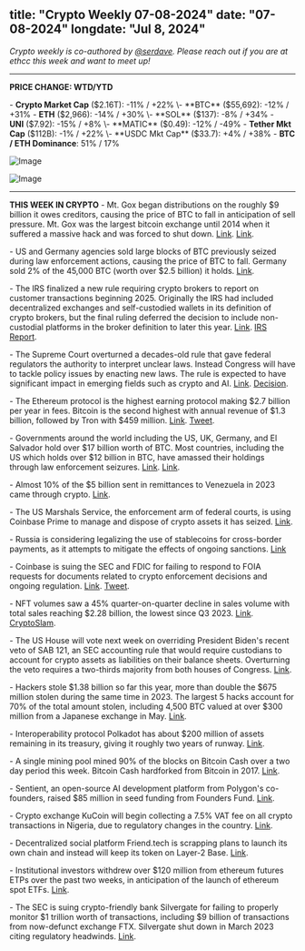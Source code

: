 title: "Crypto Weekly 07-08-2024"
date: "07-08-2024"
longdate: "Jul 8, 2024"
---


*Crypto weekly is co-authored by [@serdave](https://twitter.com/serdave_eth). Please reach out if you are at ethcc this week and want to meet up!*  

---

**PRICE CHANGE: WTD/YTD**

\- **Crypto Market Cap** ($2.16T): -11% / +22%
\- **BTC** ($55,692): -12% / +31%
\- **ETH** ($2,966): -14% / +30%
\- **SOL** ($137): -8% / +34%
\- **UNI** ($7.92): -15% / +8%
\- **MATIC** ($0.49): -12% / -49%
\- **Tether Mkt Cap** ($112B): -1% / +22%
\- **USDC Mkt Cap** ($33.7): +4% / +38%
\- **BTC / ETH Dominance**: 51% / 17%


![Image](/images/07-08-2024-1.png)

![Image](/images/07-08-2024-2.png)
  

---

**THIS WEEK IN CRYPTO**
\- Mt. Gox began distributions on the roughly $9 billion it owes creditors, causing the price of BTC to fall in anticipation of sell pressure. Mt. Gox was the largest bitcoin exchange until 2014 when it suffered a massive hack and was forced to shut down. [Link](https://www.cnbc.com/2024/07/05/crypto-market-bloodbath-as-mt-gox-bitcoin-btc-payout-approaches.html). [Link](https://www.theblock.co/post/303586/mt-gox-moves-nearly-47229-btc-ahead-of-9-billion-payout). 

\- US and Germany agencies sold large blocks of BTC previously seized during law enforcement actions, causing the price of BTC to fall. Germany sold 2% of the 45,000 BTC (worth over $2.5 billion) it holds. [Link](https://fortune.com/crypto/2024/06/27/us-germany-sold-off-bitcoins-foreign-reserves/). 

\- The IRS finalized a new rule requiring crypto brokers to report on customer transactions beginning 2025. Originally the IRS had included decentralized exchanges and self-custodied wallets in its definition of crypto brokers, but the final ruling deferred the decision to include non-custodial platforms in the broker definition to later this year. [Link](https://www.coindesk.com/policy/2024/06/28/us-treasury-issues-crypto-tax-regime-for-2025-delays-rules-for-non-custodians/). [IRS Report](https://public-inspection.federalregister.gov/2024-14004.pdf). 

\- The Supreme Court overturned a decades-old rule that gave federal regulators the authority to interpret unclear laws. Instead Congress will have to tackle policy issues by enacting new laws. The rule is expected to have significant impact in emerging fields such as crypto and AI. [Link](https://www.bloomberg.com/news/articles/2024-06-28/supreme-court-overturns-chevron-ruling-in-blow-to-agency-power). [Decision](https://www.supremecourt.gov/opinions/23pdf/22-451_7m58.pdf). 

\- The Ethereum protocol is the highest earning protocol making $2.7 billion per year in fees. Bitcoin is the second highest with annual revenue of $1.3 billion, followed by Tron with $459 million. [Link](https://unchainedcrypto.com/ethereum-earns-2-7-billion-in-fees-each-year-lookonchain/). [Tweet](https://x.com/lookonchain/status/1808411819700277746). 

\- Governments around the world including the US, UK, Germany, and El Salvador hold over $17 billion worth of BTC. Most countries, including the US which holds over $12 billion in BTC, have amassed their holdings through law enforcement seizures. [Link](https://decrypt.co/238587/17-8-billion-bitcoin-is-still-sitting-in-these-government-wallets-arkham). [Link](https://fortune.com/crypto/2024/06/27/us-germany-sold-off-bitcoins-foreign-reserves/). 

\- Almost 10% of the $5 billion sent in remittances to Venezuela in 2023 came through crypto. [Link](https://www.bloomberg.com/news/articles/2024-07-05/crypto-remittances-becomes-key-for-venezuelan-migrants-supporting-families). 

\- The US Marshals Service, the enforcement arm of federal courts, is using Coinbase Prime to manage and dispose of crypto assets it has seized. [Link]([https://www.theblock.co/post/302924/us-marshals-service-picks-coinbase-to-custody-its-assets-as-part-of-a-32-5-million-contract). 

\- Russia is considering legalizing the use of stablecoins for cross-border payments, as it attempts to mitigate the effects of ongoing sanctions. [Link]()

\- Coinbase is suing the SEC and FDIC for failing to respond to FOIA requests for documents related to crypto enforcement decisions and ongoing regulation. [Link](https://www.coindesk.com/policy/2024/06/27/coinbase-accuses-us-sec-fdic-of-improperly-blocking-document-requests/). [Tweet](https://x.com/iampaulgrewal/status/1806299309836746909). 

\- NFT volumes saw a 45% quarter-on-quarter decline in sales volume with total sales reaching $2.28 billion, the lowest since Q3 2023. [Link](https://decrypt.co/238316/draftkings-us-courts-nfts-securities). [CryptoSlam](https://www.cryptoslam.io/nftglobal?headerPeriod=30d&timeFrame=month). 

\- The US House will vote next week on overriding President Biden's recent veto of SAB 121, an SEC accounting rule that would require custodians to account for crypto assets as liabilities on their balance sheets. Overturning the veto requires a two-thirds majority from both houses of Congress. [Link](https://www.theblock.co/post/303779/us-house-to-vote-next-week-on-overriding-president-bidens-veto-of-sab-121). 

\- Hackers stole $1.38 billion so far this year, more than double the $675 million stolen during the same time in 2023. The largest 5 hacks account for 70% of the total amount stolen, including 4,500 BTC valued at over $300 million from a Japanese exchange in May. [Link](https://decrypt.co/238668/bitcoin-exchange-hack-leads-surging-crypto-stolen-2024). 

\- Interoperability protocol Polkadot has about $200 million of assets remaining in its treasury, giving it roughly two years of runway. [Link](https://unchainedcrypto.com/polkadot-expects-245-million-multi-chain-treasury-to-run-dry-in-2-years/). 

\- A single mining pool mined 90% of the blocks on Bitcoin Cash over a two day period this week. Bitcoin Cash hardforked from Bitcoin in 2017. [Link](https://theminermag.com/news/2024-07-05/bitcoin-cash-phoenix-mining-block). 

\- Sentient, an open-source AI development platform from Polygon's co-founders, raised $85 million in seed funding from Founders Fund. [Link](https://www.theblock.co/post/302983/peter-thiel-founders-fund-sentient-funding-ai-polygon). 

\- Crypto exchange KuCoin will begin collecting a 7.5% VAT fee on all crypto transactions in Nigeria, due to regulatory changes in the country. [Link](https://decrypt.co/238532/kucoin-vat-tax-nigeria-sec). 

\- Decentralized social platform Friend.tech is scrapping plans to launch its own chain and instead will keep its token on Layer-2 Base. [Link](https://decrypt.co/238460/friend-tech-plunges-25-hits-all-time-low-after-saying-itll-stay-on-base-l2). 

\- Institutional investors withdrew over $120 million from ethereum futures ETPs over the past two weeks, in anticipation of the launch of ethereum spot ETFs. [Link](https://www.coindesk.com/markets/2024/07/02/ethereum-products-see-highest-outflows-since-2022-ahead-of-ether-etfs/). 

\- The SEC is suing crypto-friendly bank Silvergate for failing to properly monitor $1 trillion worth of transactions, including $9 billion of transactions from now-defunct exchange FTX. Silvergate shut down in March 2023 citing regulatory headwinds. [Link](https://decrypt.co/237976/sec-sues-silvergate-misleading-statements-ftx-collapse). 
